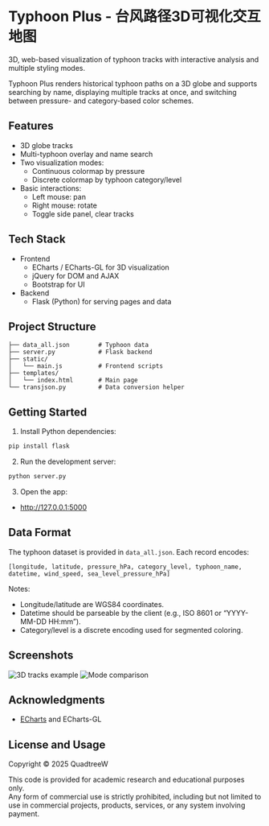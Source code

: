 # Typhoon Plus - 台风路径3D可视化交互地图
3D, web-based visualization of typhoon tracks with interactive analysis and multiple styling modes.

Typhoon Plus renders historical typhoon paths on a 3D globe and supports searching by name, displaying multiple tracks at once, and switching between pressure- and category-based color schemes.

## Features
- 3D globe tracks
- Multi-typhoon overlay and name search
- Two visualization modes:
  - Continuous colormap by pressure
  - Discrete colormap by typhoon category/level
- Basic interactions:
  - Left mouse: pan
  - Right mouse: rotate
  - Toggle side panel, clear tracks

## Tech Stack
- Frontend
  - ECharts / ECharts-GL for 3D visualization
  - jQuery for DOM and AJAX
  - Bootstrap for UI
- Backend
  - Flask (Python) for serving pages and data

## Project Structure
```
├── data_all.json        # Typhoon data
├── server.py            # Flask backend
├── static/
│   └── main.js          # Frontend scripts
├── templates/
│   └── index.html       # Main page
└── transjson.py         # Data conversion helper
```

## Getting Started
1) Install Python dependencies:
```bash
pip install flask
```

2) Run the development server:
```bash
python server.py
```

3) Open the app:
- http://127.0.0.1:5000

## Data Format
The typhoon dataset is provided in `data_all.json`. Each record encodes:
```text
[longitude, latitude, pressure_hPa, category_level, typhoon_name, datetime, wind_speed, sea_level_pressure_hPa]
```
Notes:
- Longitude/latitude are WGS84 coordinates.
- Datetime should be parseable by the client (e.g., ISO 8601 or “YYYY-MM-DD HH:mm”).
- Category/level is a discrete encoding used for segmented coloring.

## Screenshots
![3D tracks example](https://github.com/user-attachments/assets/84e93988-13a3-49be-b101-369bd53098d5)
![Mode comparison](https://github.com/user-attachments/assets/3bfb46dc-6c2a-4af9-b7e1-91ab8e15b019)

## Acknowledgments
- [ECharts](https://echarts.apache.org/) and ECharts-GL

## License and Usage
Copyright © 2025 QuadtreeW

This code is provided for academic research and educational purposes only.  
Any form of commercial use is strictly prohibited, including but not limited to use in commercial projects, products, services, or any system involving payment.
